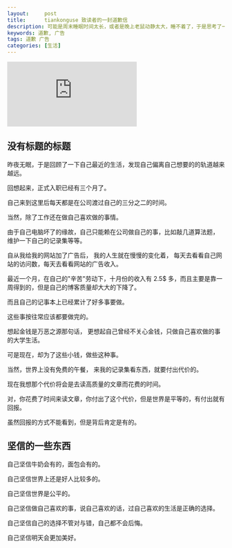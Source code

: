 ```yaml
---
layout:     post
title:      tiankonguse 致读者的一封道歉信
description: 可能是周末睡眠时间太长，或者是晚上老鼠动静太大，睡不着了，于是思考了一下自己最近的生活。
keywords: 道歉, 广告
tags: 道歉 广告
categories: [生活]
---
```


![道歉信][cover-sorry]

## 没有标题的标题

昨夜无眠，于是回顾了一下自己最近的生活，发现自己偏离自己想要的的轨道越来越远。

回想起来，正式入职已经有三个月了。  

自己来到这里后每天都是在公司渡过自己的三分之二的时间。  

当然，除了工作还在做自己喜欢做的事情。

由于自己电脑坏了的缘故，自己只能赖在公司做自己的事，比如敲几道算法题， 维护一下自己的记录集等等。  

自从我给我的网站加了广告后， 我的人生就在慢慢的变化着， 每天去看看自己网站的访问数，每天去看看网站的广告收入。  

最近一个月，在自己的"辛苦"劳动下，十月份的收入有 2.5$ 多，而且主要是靠一周得到的，但是自己的博客质量却大大的下降了。  

而且自己的记事本上已经累计了好多事要做。

这些事按往常应该都要做完的。  

想起金钱是万恶之源那句话， 更想起自己曾经不关心金钱，只做自己喜欢做的事的大学生活。  

可是现在，却为了这些小钱，做些这种事。  


当然，世界上没有免费的午餐， 来我的记录集看东西，就要付出代价的。  

现在我想那个代价将会是去读高质量的文章而花费的时间。

对，你花费了时间来读文章，你付出了这个代价，但是世界是平等的，有付出就有回报。

虽然回报的方式不能看到，但是背后肯定是有的。


## 坚信的一些东西


自己坚信牛奶会有的，面包会有的。

自己坚信世界上还是好人比较多的。

自己坚信世界是公平的。

自己坚信做自己喜欢的事，说自己喜欢的话，过自己喜欢的生活是正确的选择。

自己坚信自己的选择不管对与错，自己都不会后悔。

自己坚信明天会更加美好。


[cover-sorry]: http://tiankonguse.com/lab/cloudLink/baidupan.php?url=/1915453531/3605123658.png
